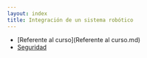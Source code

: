 ```yaml
---
layout: index
title: Integración de un sistema robótico
---
```


* [Referente al curso](Referente al curso.md)
* [Seguridad](Seguridad.md)
